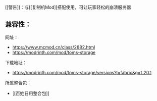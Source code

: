 [[警告]]：与[[复制机Mod]]搭配使用，可让玩家轻松的崩溃服务器

兼容性：
- 

网址：
- https://www.mcmod.cn/class/2882.html
- https://modrinth.com/mod/toms-storage

下载地址：
- https://modrinth.com/mod/toms-storage/versions?l=fabric&g=1.20.1

所属整合包：
- [[百姓日用整合包]]